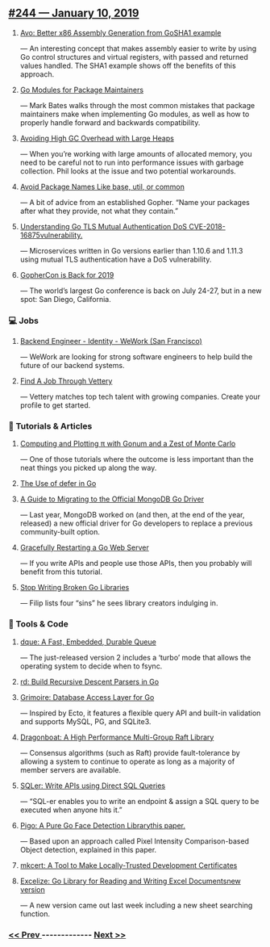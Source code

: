 ## [#244 — January 10, 2019](https://golangweekly.com/issues/244)

1. [Avo: Better x86 Assembly Generation from GoSHA1 example](https://golangweekly.com/link/57808/web)

     — An interesting concept that makes assembly easier to write by using Go control structures and virtual registers, with passed and returned values handled. The SHA1 example shows off the benefits of this approach.
1. [Go Modules for Package Maintainers](https://golangweekly.com/link/57810/web)

     — Mark Bates walks through the most common mistakes that package maintainers make when implementing Go modules, as well as how to properly handle forward and backwards compatibility.
1. [Avoiding High GC Overhead with Large Heaps](https://golangweekly.com/link/57812/web)

     — When you’re working with large amounts of allocated memory, you need to be careful not to run into performance issues with garbage collection. Phil looks at the issue and two potential workarounds.
1. [Avoid Package Names Like base, util, or common](https://golangweekly.com/link/57813/web)

     — A bit of advice from an established Gopher. “Name your packages after what they provide, not what they contain.”
1. [Understanding Go TLS Mutual Authentication DoS CVE-2018-16875vulnerability.](https://golangweekly.com/link/57839/web)

     — Microservices written in Go versions earlier than 1.10.6 and 1.11.3 using mutual TLS authentication have a DoS vulnerability.
1. [GopherCon is Back for 2019](https://golangweekly.com/link/57814/web)

     — The world’s largest Go conference is back on July 24-27, but in a new spot: San Diego, California.
### 💻 Jobs

1. [Backend Engineer - Identity - WeWork (San Francisco)](https://golangweekly.com/link/57815/web)

     — WeWork are looking for strong software engineers to help build the future of our backend systems.
1. [Find A Job Through Vettery](https://golangweekly.com/link/57816/web)

     — Vettery matches top tech talent with growing companies. Create your profile to get started.
### 📘 Tutorials & Articles 

1. [Computing and Plotting π with Gonum and a Zest of Monte Carlo](https://golangweekly.com/link/57817/web)

     — One of those tutorials where the outcome is less important than the neat things you picked up along the way.
1. [The Use of defer in Go](https://golangweekly.com/link/57818/web)

1. [A Guide to Migrating to the Official MongoDB Go Driver](https://golangweekly.com/link/57820/web)

     — Last year, MongoDB worked on (and then, at the end of the year, released) a new official driver for Go developers to replace a previous community-built option.
1. [Gracefully Restarting a Go Web Server](https://golangweekly.com/link/57821/web)

     — If you write APIs and people use those APIs, then you probably will benefit from this tutorial.
1. [Stop Writing Broken Go Libraries](https://golangweekly.com/link/57822/web)

     — Filip lists four “sins” he sees library creators indulging in.
### 🔧 Tools & Code

1. [dque: A Fast, Embedded, Durable Queue](https://golangweekly.com/link/57823/web)

     — The just-released version 2 includes a ‘turbo’ mode that allows the operating system to decide when to fsync.
1. [rd: Build Recursive Descent Parsers in Go](https://golangweekly.com/link/57824/web)

1. [Grimoire: Database Access Layer for Go](https://golangweekly.com/link/57825/web)

     — Inspired by Ecto, it features a flexible query API and built-in validation and supports MySQL, PG, and SQLite3.
1. [Dragonboat: A High Performance Multi-Group Raft Library](https://golangweekly.com/link/57826/web)

     — Consensus algorithms (such as Raft) provide fault-tolerance by allowing a system to continue to operate as long as a majority of member servers are available.
1. [SQLer: Write APIs using Direct SQL Queries](https://golangweekly.com/link/57827/web)

     — “SQL-er enables you to write an endpoint & assign a SQL query to be executed when anyone hits it.”
1. [Pigo: A Pure Go Face Detection Librarythis paper.](https://golangweekly.com/link/57828/web)

     — Based upon an approach called Pixel Intensity Comparison-based Object detection, explained in this paper.
1. [mkcert: A Tool to Make Locally-Trusted Development Certificates](https://golangweekly.com/link/57831/web)

1. [Excelize: Go Library for Reading and Writing Excel Documentsnew version](https://golangweekly.com/link/57832/web)

     — A new version came out last week including a new sheet searching function.

### [ << Prev ](golangweekly-243.md) ------------- [ Next >> ](golangweekly-245.md)